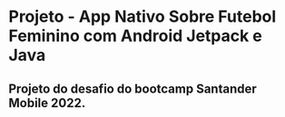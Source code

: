 <h1>Projeto - App Nativo Sobre Futebol Feminino com Android Jetpack e Java</h1>

<H2>Projeto do desafio do bootcamp Santander Mobile 2022.</h2>
